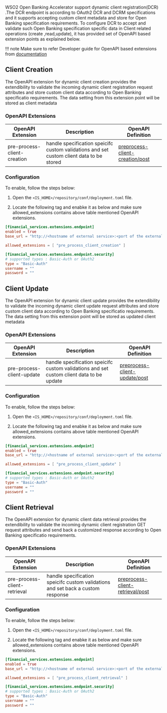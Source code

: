 WSO2 Open Banking Accelerator support dynamic client registration(DCR) .The DCR endpoint is according to OAuth2 DCR and DCRM specifications and it supports accepting
custom client metadata and store for Open Banking specification requirements. To configure DCR to accept and validate such Open Banking
specification specific data in Client related operations (create ,read,update), it has provided set of OpenAPI based extension points as explained below.


!!! note
Make sure to refer  Developer guide for OpenAPI based extensions from [documentation](../develop/openapi-extensions-developer-guide.md)


## Client Creation

The OpenAPI extension for dynamic client creation  provides the extendibility to validate the incoming dynamic client registration request attributes and store custom client data according to Open Banking
specificatio requirements. The data setting from this extension point will be stored as client metadata

### OpenAPI Extensions
| OpenAPI Extension           | Description                                                                              | OpenAPI Definition                                                                                                                                |
|-----------------------------|------------------------------------------------------------------------------------------|---------------------------------------------------------------------------------------------------------------------------------------------------|
| pre-process-client-creation | handle specification speicifc custom validations and set custom client data to be stored | [preprocess-client-creation/post](https://ob.docs.wso2.com/en/latest/references/accelerator-extensions-api/#tag/Client/paths/~1pre-process-client-creation/post) |


### Configuration

To enable, follow the steps below:

1. Open the `<IS_HOME>/repository/conf/deployment.toml` file.

2. Locate the following tag and enabke it as below and make sure allowed_extensions contains above table mentioned OpenAPI extensions.

``` toml
[financial_services.extensions.endpoint]
enabled = true
base_url = "http://<hostname of external service>:<port of the external service>/api/reference-implementation/ob/uk"

allowed_extensions = [ "pre_process_client_creation" ]

[financial_services.extensions.endpoint.security]
# supported types : Basic-Auth or OAuth2
type = "Basic-Auth"
username = ""
password = ""
``` 

## Client Update

The OpenAPI extension for dynamic client update  provides the extendibility to validate the incoming dynamic client update request attributes and store custom client data according to Open Banking
specificatio requirements. The data setting from this extension point will be stored as updated client metadata

### OpenAPI Extensions
| OpenAPI Extension         | Description                                                                              | OpenAPI Definition                                                                                                                                           |
|---------------------------|------------------------------------------------------------------------------------------|--------------------------------------------------------------------------------------------------------------------------------------------------------------|
| pre-process-client-update | handle specification speicifc custom validations and set custom client data to be update | [preprocess-client-update/post](https://ob.docs.wso2.com/en/latest/references/accelerator-extensions-api/#tag/Client/paths/~1pre-process-client-update/post) |


### Configuration

To enable, follow the steps below:

1. Open the `<IS_HOME>/repository/conf/deployment.toml` file.

2. Locate the following tag and enabke it as below and make sure allowed_extensions contains above table mentioned OpenAPI extensions.

``` toml
[financial_services.extensions.endpoint]
enabled = true
base_url = "http://<hostname of external service>:<port of the external service>/api/reference-implementation/ob/uk"

allowed_extensions = [ "pre_process_client_update" ]

[financial_services.extensions.endpoint.security]
# supported types : Basic-Auth or OAuth2
type = "Basic-Auth"
username = ""
password = ""
``` 
## Client Retrieval

The OpenAPI extension for dynamic client data retrieval  provides the extendibility to validate the incoming dynamic client registration GET request attributes and send back a customized response according to Open Banking
specificatio requirements. 

### OpenAPI Extensions
| OpenAPI Extension            | Description                                                                     | OpenAPI Definition                                                                                                                                                 |
|------------------------------|---------------------------------------------------------------------------------|--------------------------------------------------------------------------------------------------------------------------------------------------------------------|
| pre-process-client-retrieval | handle specification speicifc custom validations and set back a custom response | [preprocess-client-retrieval/post](https://ob.docs.wso2.com/en/latest/references/accelerator-extensions-api/#tag/Client/paths/~1pre-process-client-retrieval/post) |


### Configuration

To enable, follow the steps below:

1. Open the `<IS_HOME>/repository/conf/deployment.toml` file.

2. Locate the following tag and enabke it as below and make sure allowed_extensions contains above table mentioned OpenAPI extensions.

``` toml
[financial_services.extensions.endpoint]
enabled = true
base_url = "http://<hostname of external service>:<port of the external service>/api/reference-implementation/ob/uk"

allowed_extensions = [ "pre_process_client_retrieval" ]

[financial_services.extensions.endpoint.security]
# supported types : Basic-Auth or OAuth2
type = "Basic-Auth"
username = ""
password = ""
``` 
